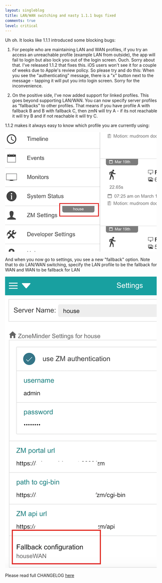 ```yaml
---
layout: singleblog
title: LAN/WAN switching and nasty 1.1.1 bugs fixed
comments: true
level: critical
---
```

Uh oh. It looks like 1.1.1 introduced some blocking bugs:

1) For people who are maintaining LAN and WAN profiles, if you try an access an unreachable profile
(example LAN from outside), the app will fail to login but also lock you out of the login screen. Ouch.
Sorry about that. I've released 1.1.2 that fixes this. iOS users won't see it for a couple of weeks
due to Apple's review policy. So please try and do this: When you see the "authenticating" message,
there is a "x" button next to the message - tapping it will put you into login screen. Sorry for the
inconvenience.

2) On the positive side, I've now added support for linked profiles. This goes beyond supporting 
LAN/WAN. You can now specify server profiles as "fallbacks" to other profiles. That means if you have profile A with fallback B and B with fallback C, then zmN will try A - if its not reachable it will try B and if not reachable it will try C.

1.1.2 makes it always easy to know which profile you are currently using:

![Profile](/public/images/profilename.png)

And when you now go to settings, you see a new "fallback" option. Note that to do LAN/WAN switching, specify the LAN profile to be the fallback for WAN and WAN to be fallback for LAN

![Fallback](/public/images/fallback.png)


Please read full CHANGELOG [here](https://github.com/pliablepixels/zmNinja/blob/v1.1.2/CHANGELOG.md)


